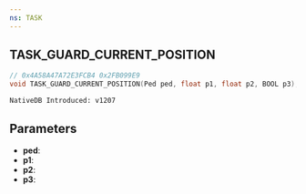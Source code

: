 ```yaml
---
ns: TASK
---
```

## TASK_GUARD_CURRENT_POSITION

```c
// 0x4A58A47A72E3FCB4 0x2FB099E9
void TASK_GUARD_CURRENT_POSITION(Ped ped, float p1, float p2, BOOL p3);
```

```
NativeDB Introduced: v1207
```

## Parameters
* **ped**:
* **p1**:
* **p2**:
* **p3**:
